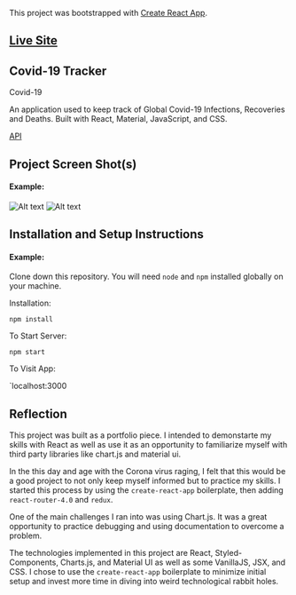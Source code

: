 This project was bootstrapped with [Create React App](https://github.com/facebook/create-react-app).

## [Live Site](https://infectiontracker.netlify.app/) 

## Covid-19 Tracker

Covid-19  

An application used to keep track of Global Covid-19 Infections, Recoveries and Deaths. Built with React, Material, JavaScript, and CSS.

[API](https://covid19.mathdro.id/api)

## Project Screen Shot(s)

#### Example:   
![Alt text](https://user-images.githubusercontent.com/29901283/87072287-815b3380-c1e9-11ea-823e-b44c4f84c504.png)
![Alt text](https://user-images.githubusercontent.com/29901283/87072303-84eeba80-c1e9-11ea-828c-71b72e4b3d75.png)

## Installation and Setup Instructions

#### Example:  

Clone down this repository. You will need `node` and `npm` installed globally on your machine.  

Installation:

`npm install`  

To Start Server:

`npm start`  

To Visit App:

`localhost:3000  

## Reflection

This project was built as a portfolio piece. I intended to demonstarte my skills with React as well as use it as an opportunity to familiarize myself with third party libraries like chart.js and material ui.  

In the this day and age with the Corona virus raging, I felt that this would be a good project to not only keep myself informed but to practice my skills. I started this process by using the `create-react-app` boilerplate, then adding `react-router-4.0` and `redux`.  

One of the main challenges I ran into was using Chart.js. It was a great opportunity to practice debugging and using documentation to overcome a problem. 

The technologies implemented in this project are React, Styled-Components, Charts.js, and Material UI  as well as some VanillaJS, JSX, and CSS. I chose to use the `create-react-app` boilerplate to minimize initial setup and invest more time in diving into weird technological rabbit holes. 
